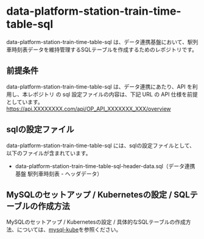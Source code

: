 # data-platform-station-train-time-table-sql 

data-platform-station-train-time-table-sql は、データ連携基盤において、駅列車時刻表データを維持管理するSQLテーブルを作成するためのレポジトリです。  

## 前提条件  
data-platform-station-train-time-table-sql は、データ連携にあたり、API を利用し、本レポジトリ の sql 設定ファイルの内容は、下記 URL の API 仕様を前提としています。  
https://api.XXXXXXXX.com/api/OP_API_XXXXXXX_XXX/overview   

## sqlの設定ファイル

data-platform-station-train-time-table-sql には、sqlの設定ファイルとして、以下のファイルが含まれています。    

* data-platform-station-train-time-table-sql-header-data.sql（データ連携基盤 駅列車時刻表 - ヘッダデータ）

## MySQLのセットアップ / Kubernetesの設定 / SQLテーブルの作成方法
MySQLのセットアップ / Kubernetesの設定 / 具体的なSQLテーブルの作成方法、については、[mysql-kube](https://github.com/latonaio/mysql-kube)を参照ください。  
